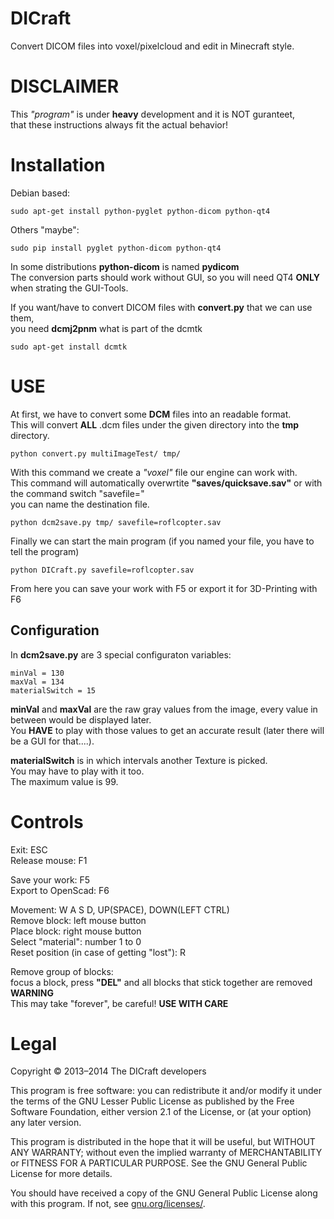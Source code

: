 # DICraft

Convert DICOM files into voxel/pixelcloud and edit in Minecraft style.


# DISCLAIMER

This *"program"* is under **heavy** development and it is NOT guranteet,  
that these instructions always fit the actual behavior!


# Installation

Debian based:

    sudo apt-get install python-pyglet python-dicom python-qt4

Others "maybe":

    sudo pip install pyglet python-dicom python-qt4

In some distributions **python-dicom** is named **pydicom**  
The conversion parts should work without GUI, so you will need QT4 **ONLY** when strating the GUI-Tools.  

If you want/have to convert DICOM files with **convert.py** that we can use them,  
you need **dcmj2pnm** what is part of the dcmtk

    sudo apt-get install dcmtk


# USE

At first, we have to convert some **DCM** files into an readable format.  
This will convert **ALL** .dcm files under the given directory into the **tmp** directory.

    python convert.py multiImageTest/ tmp/
    
With this command we create a *"voxel"* file our engine can work with.  
This command will automatically overwrtite **"saves/quicksave.sav"** or with the command switch "savefile="  
you can name the destination file.

    python dcm2save.py tmp/ savefile=roflcopter.sav

Finally we can start the main program (if you named your file, you have to tell the program)

    python DICraft.py savefile=roflcopter.sav

From here you can save your work with F5 or export it for 3D-Printing with F6

## Configuration

In **dcm2save.py** are 3 special configuraton variables:  

    minVal = 130
    maxVal = 134
    materialSwitch = 15

**minVal** and **maxVal** are the raw gray values from the image, every value in between would be displayed later.  
You **HAVE** to play with those values to get an accurate result (later there will be a GUI for that....).  

**materialSwitch** is in which intervals another Texture is picked.  
You may have to play with it too.  
The maximum value is 99.

# Controls

Exit: ESC  
Release mouse: F1

Save your work: F5  
Export to OpenScad: F6

Movement: W A S D, UP(SPACE), DOWN(LEFT CTRL)  
Remove block: left mouse button  
Place block: right mouse button  
Select "material": number 1 to 0  
Reset position (in case of getting "lost"): R

Remove group of blocks:  
focus a block, press **"DEL"** and all blocks that stick together are removed  
**WARNING**  
This may take "forever", be careful!
**USE WITH CARE** 

# Legal

Copyright © 2013–2014 The DICraft developers

This program is free software: you can redistribute it and/or modify
it under the terms of the GNU Lesser Public License as published by
the Free Software Foundation, either version 2.1 of the License, or
(at your option) any later version.

This program is distributed in the hope that it will be useful,
but WITHOUT ANY WARRANTY; without even the implied warranty of
MERCHANTABILITY or FITNESS FOR A PARTICULAR PURPOSE.  See the
GNU General Public License for more details.

You should have received a copy of the GNU General Public License
along with this program.  If not, see [gnu.org/licenses/](http://www.gnu.org/licenses/).


